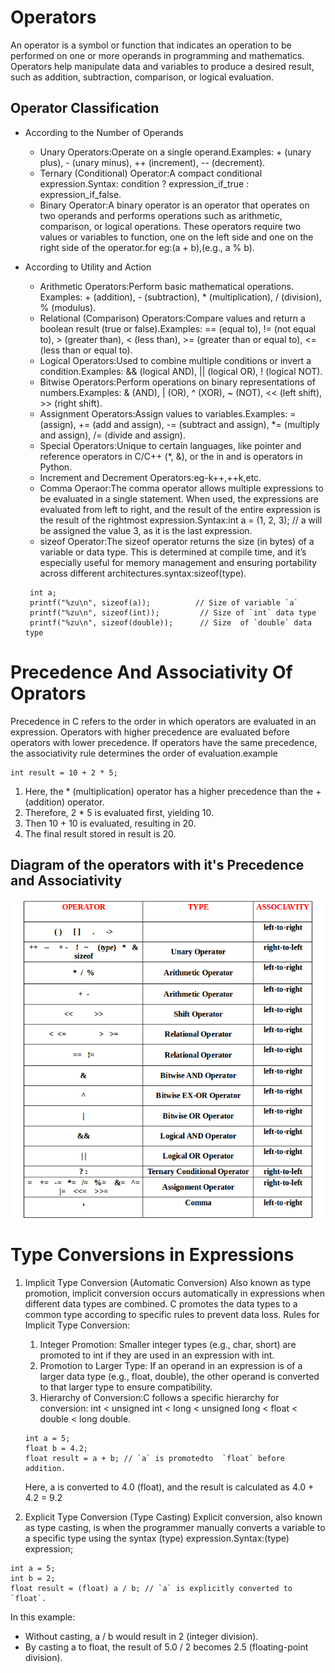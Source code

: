 # Operators
An operator is a symbol or function that indicates an operation to be performed on one or more operands in programming and mathematics. Operators help manipulate data and variables to produce a desired result, such as addition, subtraction, comparison, or logical evaluation.

## Operator Classification
- According to the Number of Operands
  - Unary Operators:Operate on a single operand.Examples: + (unary plus), - (unary minus), ++ (increment), -- (decrement).
  - Ternary (Conditional) Operator:A compact conditional expression.Syntax: condition ? expression_if_true : expression_if_false.
  - Binary Operator:A binary operator is an operator that operates on two operands and performs operations such as arithmetic, comparison, or logical operations. These operators require two values or variables to function, one on the left side and one on the right side of the operator.for eg:(a + b),(e.g., a % b).

- According to Utility and Action
  - Arithmetic Operators:Perform basic mathematical operations.
   Examples: + (addition), - (subtraction), * (multiplication), / (division), % (modulus).
  - Relational (Comparison) Operators:Compare values and return a boolean result (true or false).Examples: == (equal to), != (not equal to), > (greater than), < (less than), >= (greater than or equal to), <= (less than or equal to).
  - Logical Operators:Used to combine multiple conditions or invert a condition.Examples: && (logical AND), || (logical OR), ! (logical NOT).
  - Bitwise Operators:Perform operations on binary representations of numbers.Examples: & (AND), | (OR), ^ (XOR), ~ (NOT), << (left shift), >> (right shift).
  - Assignment Operators:Assign values to variables.Examples: = (assign), += (add and assign), -= (subtract and assign), *= (multiply and assign), /= (divide and assign).
  - Special Operators:Unique to certain languages, like pointer and reference operators in C/C++ (*, &), or the in and is operators in Python.
  - Increment and Decrement Operators:eg-k++,++k,etc.
  - Comma Operaor:The comma operator allows multiple expressions to be evaluated in a single statement. When used, the expressions are evaluated from left to right, and the result of the entire expression is the result of the rightmost expression.Syntax:int a = (1, 2, 3); // a will be assigned the value 3, as it is the last expression.
  - sizeof Operator:The sizeof operator returns the size (in bytes) of a variable or data type. This is determined at compile time, and it’s especially useful for memory management and ensuring portability across different architectures.syntax:sizeof(type).
  ```
   int a;
   printf("%zu\n", sizeof(a));          // Size of variable `a`
   printf("%zu\n", sizeof(int));         // Size of `int` data type
   printf("%zu\n", sizeof(double));      // Size  of `double` data type
  ```

# Precedence And Associativity Of Oprators
Precedence in C refers to the order in which operators are evaluated in an expression. Operators with higher precedence are evaluated before operators with lower precedence. If operators have the same precedence, the associativity rule determines the order of evaluation.example
```
int result = 10 + 2 * 5;

```
1. Here, the * (multiplication) operator has a higher precedence than the + (addition) operator.
1. Therefore, 2 * 5 is evaluated first, yielding 10.
1. Then 10 + 10 is evaluated, resulting in 20.
1. The final result stored in result is 20.

## Diagram of the operators with it's Precedence and Associativity
![Precedence and Asscociativity](Photos/Precedence.png)

# Type Conversions in Expressions
1. Implicit Type Conversion (Automatic Conversion)
Also known as type promotion, implicit conversion occurs automatically in expressions when different data types are combined. C promotes the data types to a common type according to specific rules to prevent data loss.
Rules for Implicit Type Conversion:
   1. Integer Promotion: Smaller integer types (e.g., char, short) are promoted to int if they are used in an expression with int.
   1. Promotion to Larger Type: If an operand in an expression is of a larger data type (e.g., float, double), the other operand is converted to that larger type to ensure compatibility.
   1. Hierarchy of Conversion:C follows a specific hierarchy for conversion: int < unsigned int < long < unsigned long < float < double < long double.
   ```
   int a = 5;
   float b = 4.2;
   float result = a + b; // `a` is promotedto  `float` before addition.
   ```
   Here, a is converted to 4.0 (float), and the result is calculated as 4.0 + 4.2 = 9.2  
   
1.  Explicit Type Conversion (Type Casting)
Explicit conversion, also known as type casting, is when the programmer manually converts a variable to a specific type using the syntax (type) expression.Syntax:(type) expression;
```
int a = 5;
int b = 2;
float result = (float) a / b; // `a` is explicitly converted to `float`.

```
In this example:

- Without casting, a / b would result in 2 (integer division).
- By casting a to float, the result of 5.0 / 2 becomes 2.5 (floating-point division).




